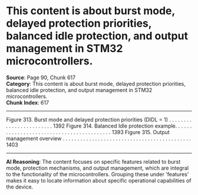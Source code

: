# This content is about burst mode, delayed protection priorities, balanced idle protection, and output management in STM32 microcontrollers.

**Source**: Page 90, Chunk 617  
**Category**: This content is about burst mode, delayed protection priorities, balanced idle protection, and output management in STM32 microcontrollers.  
**Chunk Index**: 617

---

Figure 313. Burst mode and delayed protection priorities (DIDL = 1) . . . . . . . . . . . . . . . . . . . . . . . . 1392
Figure 314. Balanced Idle protection example. . . . . . . . . . . . . . . . . . . . . . . . . . . . . . . . . . . . . . . . . . 1393
Figure 315. Output management overview . . . . . . . . . . . . . . . . . . . . . . . . . . . . . . . . . . . . . . . . . . . . 1403

---

**AI Reasoning**: The content focuses on specific features related to burst mode, protection mechanisms, and output management, which are integral to the functionality of the microcontrollers. Grouping these under 'features' makes it easy to locate information about specific operational capabilities of the device.

